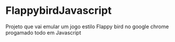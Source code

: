 # FlappybirdJavascript
Projeto que vai emular um jogo estilo Flappy bird no google chrome progamado todo em Javascript 
